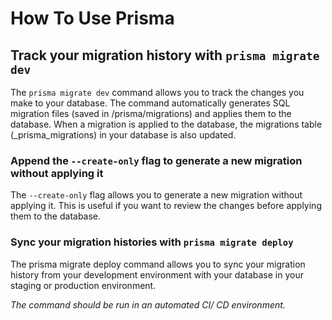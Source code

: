 # How To Use Prisma

## Track your migration history with `prisma migrate dev`

The `prisma migrate dev` command allows you to track the changes you make to your database.
The command automatically generates SQL migration files (saved in /prisma/migrations) and applies them to the database.
When a migration is applied to the database, the migrations table (\_prisma_migrations) in your database is also updated.

### Append the `--create-only` flag to generate a new migration without applying it

The `--create-only` flag allows you to generate a new migration without applying it. This is useful if you want to review the changes before applying them to the database.

### Sync your migration histories with `prisma migrate deploy`

The prisma migrate deploy command allows you to sync your migration history from your development environment with your database in your staging or production environment.

_The command should be run in an automated CI/ CD environment._
